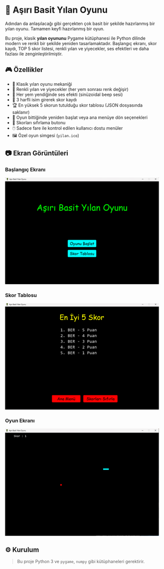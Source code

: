 # 🐍 Aşırı Basit Yılan Oyunu
Adından da anlaşılacağı gibi gerçekten çok basit bir şekilde hazırlanmış bir yılan oyunu. Tamamen keyfi hazırlanmış bir oyun.

Bu proje, klasik **yılan oyununu** Pygame kütüphanesi ile Python dilinde modern ve renkli bir şekilde yeniden tasarlamaktadır. Başlangıç ekranı, skor kaydı, TOP 5 skor listesi, renkli yılan ve yiyecekler, ses efektleri ve daha fazlası ile zenginleştirilmiştir.

## 🎮 Özellikler

- 🐍 Klasik yılan oyunu mekaniği
- 🎨 Renkli yılan ve yiyecekler (her yem sonrası renk değişir)
- 🎵 Her yem yendiğinde ses efekti (sinüzoidal beep sesi)
- 🧠 3 harfli isim girerek skor kaydı
- 🏆 En yüksek 5 skorun tutulduğu skor tablosu (JSON dosyasında saklanır)
- 🔄 Oyun bittiğinde yeniden başlat veya ana menüye dön seçenekleri
- 📜 Skorları sıfırlama butonu
- 🖱️ Sadece fare ile kontrol edilen kullanıcı dostu menüler
- 🖼 Özel oyun simgesi (`yilan.ico`)

## 📷 Ekran Görüntüleri

### Başlangıç Ekranı
![Start Screen](screenshots/start_screen.png)

### Skor Tablosu
![Top Scores](screenshots/top_scores.png)

### Oyun Ekranı
![Game](screenshots/gameplay.png)

## ⚙️ Kurulum

> Bu proje Python 3 ve `pygame`, `numpy` gibi kütüphaneleri gerektirir.
